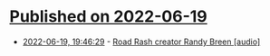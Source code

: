 # [Published on 2022-06-19](index.md)

* [2022-06-19, 19:46:29](https://news.ycombinator.com/item?id=31802701) - [Road Rash creator Randy Breen [audio]](https://theretrohour.com/road-rash-creator-randy-breen-ep331/)
